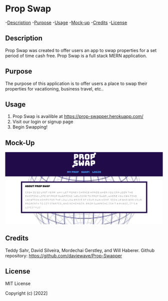 # Prop Swap

-[Description](#description) -[Purpose](#purpose) -[Usage](#usage) -[Mock-up](#) -[Credits](#credits) -[License](#license)

## Description

Prop Swap was created to offer users an app to swap properties for a set period of time cash free. Prop Swap is a full stack MERN application.

## Purpose

The purpose of this application is to offer users a place to swap their properties for vacationing, business travel, etc..

## Usage

1. Prop Swap is availible at https://prop-swapper.herokuapp.com/
2. Visit our login or signup page
3. Begin Swapping!

## Mock-Up

<img src="./screenshot.png" alt="Prop-Swap" >

## Credits

Teddy Sahr, David Silveira, Mordechai Gerstley, and Will Haberer. Github repository: https://github.com/daviewave/Prop-Swapper

## License

MIT License

Copyright (c) [2022]
